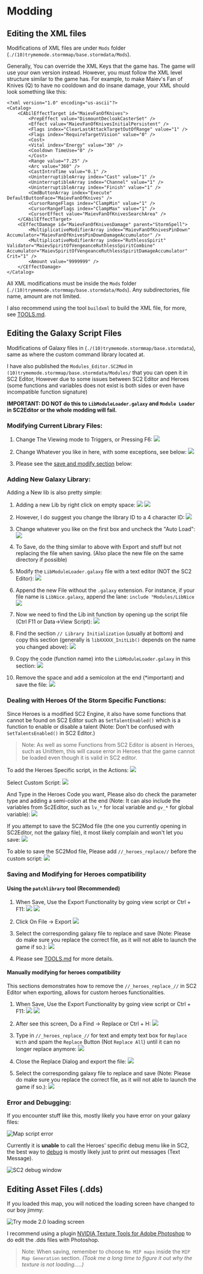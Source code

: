 # Modding

## Editing the XML files

Modifications of XML files are under `Mods` folder (`./(10)trymemode.stormmap/base.stormdata/Mods`).

Generally, You can override the XML Keys that the game has. The game will use your own version instead. However, you must follow the XML level structure similar to the game has. For example, to make Maiev's Fan of Knives (Q) to have no cooldown and do insane damage, your XML should look something like this:

    <?xml version="1.0" encoding="us-ascii"?>
    <Catalog>
        <CAbilEffectTarget id="MaievFanOfKnives">
            <PrepEffect value="DismountDecloakCasterSet" />
            <Effect value="MaievFanOfKnivesInitialPersistent" />
            <Flags index="ClearLastAttackTargetOutOfRange" value="1" />
            <Flags index="RequireTargetVision" value="0" />
            <Cost>
            <Vital index="Energy" value="30" />
            <Cooldown TimeUse="0" />
            </Cost>
            <Range value="7.25" />
            <Arc value="360" />
            <CastIntroTime value="0.1" />
            <UninterruptibleArray index="Cast" value="1" />
            <UninterruptibleArray index="Channel" value="1" />
            <UninterruptibleArray index="Finish" value="1" />
            <CmdButtonArray index="Execute" DefaultButtonFace="MaievFanOfKnives" />
            <CursorRangeFlags index="ClampMin" value="1" />
            <CursorRangeFlags index="ClampMax" value="1" />
            <CursorEffect value="MaievFanOfKnivesSearchArea" />
        </CAbilEffectTarget>
        <CEffectDamage id="MaievFanOfKnivesDamage" parent="StormSpell">
            <MultiplicativeModifierArray index="MaievFanOfKnivesPinDown" Accumulator="MaievFanOfKnivesPinDownDamageAccumulator" />
            <MultiplicativeModifierArray index="RuthlessSpirit" Validator="MaievSpiritOfVengeanceRuthlessSpiritCombine" Accumulator="MaievSpiritOfVengeanceRuthlessSpiritDamageAccumulator" Crit="1" />
            <Amount value="9999999" />
        </CEffectDamage>
    </Catalog>


All XML modifications must be inside the `Mods` folder (`./(10)trymemode.stormmap/base.stormdata/Mods`). Any subdirectories, file name, amount are not limited.

I also recommend using the tool `buildxml` to build the XML file, for more, see [TOOLS.md](TOOLS.md#tools-buildxml).

## Editing the Galaxy Script Files

Modifications of Galaxy files in (`./(10)trymemode.stormmap/base.stormdata`), same as where the custom command library located at.

I have also published the `Modules_Editor.SC2Mod` in `(10)trymemode.stormmap/base.stormdata/Modules/` that you can open it in SC2 Editor, However due to some issues between SC2 Editor and Heroes (some functions and variables does not exist is both sides or even have incompatible function signature)

**IMPORTANT: DO NOT do this to `LibModuleLoader.galaxy` and `Module Loader` in SC2Editor or the whole modding will fail.**


### Modifying Current Library Files:

1. Change The Viewing mode to Triggers, or Pressing F6:
![](https://i.imgur.com/tjWy1BG.png)

2. Change Whatever you like in here, with some exceptions, see below:
![](https://i.imgur.com/owiyGwk.png)

3. Please see the [save and modify section](#save-and-modify) below:

### Adding New Galaxy Library:

Adding a New lib is also pretty simple:

1. Adding a new Lib by right click on empty space:
![](https://i.imgur.com/5rogkWe.png)
![](https://i.imgur.com/inOHIqD.png)

2. However, I do suggest you change the library ID to a 4 character ID:
![](https://i.imgur.com/MwQr2NP.png)

3. Change whatever you like on the first box and uncheck the "Auto Load":
![](https://i.imgur.com/s30zhnO.png)

4. To Save, do the thing similar to above with Export and stuff but not replacing the file when saving. (Also place the new file on the same directory if possible)

5. Modify the `LibModuleLoader.galaxy` file with a text editor (NOT the SC2 Editor):
![](https://i.imgur.com/P7iDABh.png)


6. Append the new File without the `.galaxy` extension. For instance, if your file name is `LibNice.galaxy`, append the lane: `include "Modules/LibNice`
![](https://i.imgur.com/cN85UN8.png)

7. Now we need to find the Lib init function by opening up the script file (Ctrl F11 or Data->View Script):
![](https://i.imgur.com/rDjPTAz.png)

8. Find the section `// Library Initialization` (usually at bottom) and copy this section (generally is `libXXXXX_InitLib()` depends on the name you changed above):
![](https://i.imgur.com/AgC1DVC.png)

9. Copy the code (function name) into the `LibModuleLoader.galaxy` in this section:
![](https://i.imgur.com/RyTaUEQ.png)

10. Remove the space and add a semicolon at the end (*important) and save the file: 
![](https://i.imgur.com/9M77FKV.png)


### Dealing with Heroes Of the Storm Specific Functions:

Since Heroes is a modified SC2 Engine, it also have some functions that cannot be found on SC2 Editor such as `SetTalentEnabled()` which is a function to enable or disable a talent (Note: Don't be confused with `SetTalentsEnabled()` in SC2 Editor.)

>Note: As well as some Functions from SC2 Editor is absent in Heroes, such as UnitItem, this will cause error in Heroes that the game cannot be loaded even though it is valid in SC2 editor.

To add the Heroes Specific script, in the Actions:
![](https://i.imgur.com/YbZavES.png)

Select Custom Script:
![](https://i.imgur.com/CYPtAdg.png)

And Type in the Heroes Code you want, Please also do check the parameter type and adding a semi-colon at the end (Note: It can also include the variables from Sc2Editor, such as `lv_*` for local variable and `gv_*` for global variable):
![](https://i.imgur.com/ZXAT6DT.png)

If you attempt to save the SC2Mod file (the one you currently opening in SC2Editor, not the galaxy file), it most likely complain and won't let you save:
![](https://i.imgur.com/8mMezMF.png)

To able to save the SC2Mod file, Please add `//_heroes_replace//` before the custom script:
![](https://i.imgur.com/faiq3Qt.png)


<a name="save-and-modify" />

### Saving and Modifying for Heroes compatibility

#### Using the `patchlibrary` tool (Recommended)

1. When Save, Use the Export Functionality by going view script or Ctrl + F11:
![](https://i.imgur.com/w7gk6Ym.png)
![](https://i.imgur.com/J5klmRW.png)

2. Click On File -> Export
![](https://i.imgur.com/UY4nOq0.png)

3. Select the corresponding galaxy file to replace and save (Note: Please do make sure you replace the correct file, as it will not able to launch the game if so.):
![](https://i.imgur.com/ztgHF1n.png)

4. Please see [TOOLS.md](Tools.md#tools-patchlibraries) for more details.

#### Manually modifying for heroes compatibility

This sections demonstrates how to remove the `//_heroes_replace_//` in SC2 Editor when exporting, allows for custom heroes functionalities.

1. When Save, Use the Export Functionality by going view script or Ctrl + F11:
![](https://i.imgur.com/w7gk6Ym.png)
![](https://i.imgur.com/J5klmRW.png)

2. After see this screen, Do a Find -> Replace or Ctrl + H:
![](https://i.imgur.com/ZzyUrT6.png)

3. Type in `//_heroes_replace_//` for text and empty text box for `Replace With` and spam the `Replace` Button (Not `Replace All`) until it can no longer replace anymore:
![](https://i.imgur.com/v9EePbP.png)

4. Close the Replace Dialog and export the file:
![](https://i.imgur.com/UY4nOq0.png)

5. Select the corresponding galaxy file to replace and save (Note: Please do make sure you replace the correct file, as it will not able to launch the game if so.):
![](https://i.imgur.com/ztgHF1n.png)

### Error and Debugging:

If you encounter stuff like this, mostly likely you have error on your galaxy files:

![Map script error](https://i.imgur.com/cjXbq07.jpg)

Currently it is **unable** to call the Heroes' specific debug menu like in SC2, the best way to [debug](https://xkcd.com/1722/) is mostly likely just to print out messages (Text Message).

![SC2 debug window](https://i.imgur.com/7IofkYI.png)


## Editing Asset Files (.dds)

If you loaded this map, you will noticed the loading screen have changed to our boy jimmy:

![Try mode 2.0 loading screen](https://i.imgur.com/dbggpQN.png)

I recommend using a plugin [NVIDIA Texture Tools for Adobe Photoshop](https://developer.nvidia.com/nvidia-texture-tools-adobe-photoshop) to do edit the .dds files with Photoshop. 

>Note: When saving, remember to choose `No MIP maps` inside the `MIP Map Generation` section. 
*(Took me a long time to figure it out why the texture is not loading.....)*
